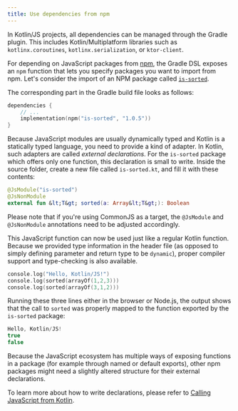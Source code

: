 ```yaml
---
title: Use dependencies from npm
---
```



In Kotlin/JS projects, all dependencies can be managed through the Gradle plugin. This includes Kotlin/Multiplatform
libraries such as `kotlinx.coroutines`, `kotlinx.serialization`, or `ktor-client`.

For depending on JavaScript packages from [npm](https://www.npmjs.com/), the Gradle DSL exposes an `npm` function that
lets you specify packages you want to import from npm. Let's consider the import of an NPM package called [`is-sorted`](https://www.npmjs.com/package/is-sorted).

The corresponding part in the Gradle build file looks as follows:

```kotlin
dependencies {
    // ...
    implementation(npm("is-sorted", "1.0.5"))
}
```

Because JavaScript modules are usually dynamically typed and Kotlin is a statically typed language, you need to provide
a kind of adapter. In Kotlin, such adapters are called _external declarations_. For the `is-sorted` package which offers
only one function, this declaration is small to write. Inside the source folder, create a new file called `is-sorted.kt`,
and fill it with these contents:

```kotlin
@JsModule("is-sorted")
@JsNonModule
external fun &lt;T&gt; sorted(a: Array&lt;T&gt;): Boolean
```

Please note that if you're using CommonJS as a target, the `@JsModule` and `@JsNonModule` annotations need to be adjusted
accordingly.

This JavaScript function can now be used just like a regular Kotlin function. Because we provided type information in the
header file (as opposed to simply defining parameter and return type to be `dynamic`), proper compiler support and
type-checking is also available.

```kotlin
console.log("Hello, Kotlin/JS!")
console.log(sorted(arrayOf(1,2,3)))
console.log(sorted(arrayOf(3,1,2)))
```

Running these three lines either in the browser or Node.js, the output shows that the call to `sorted` was properly mapped
to the function exported by the `is-sorted` package:

```kotlin
Hello, Kotlin/JS!
true
false
```

Because the JavaScript ecosystem has multiple ways of exposing functions in a package (for example through named or default
exports), other npm packages might need a slightly altered structure for their external declarations.

To learn more about how to write declarations, please refer to [Calling JavaScript from Kotlin](js-interop.md).